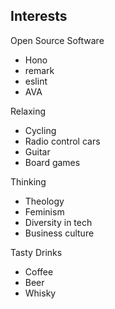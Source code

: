 ## Interests

Open Source Software

- Hono
- remark
- eslint
- AVA

Relaxing

- Cycling
- Radio control cars
- Guitar
- Board games

Thinking

- Theology
- Feminism
- Diversity in tech
- Business culture

Tasty Drinks

- Coffee
- Beer
- Whisky
